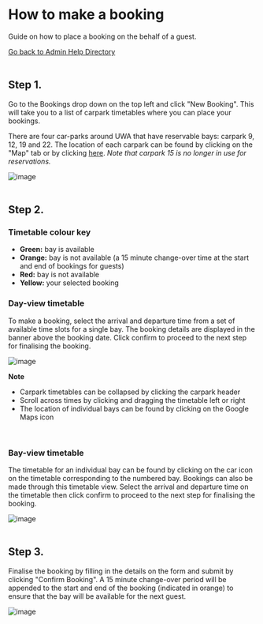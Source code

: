 # How to make a booking
Guide on how to place a booking on the behalf of a guest. 

[Go back to Admin Help Directory](https://thomcleary.github.io/cits3200-unipark-booking/admin_directory)
<br><br>

## Step 1.

Go to the Bookings drop down on the top left and click "New Booking". This will take you to a list of carpark timetables where you can place your bookings. 

There are four car-parks around UWA that have reservable bays: carpark 9, 12, 19 and 22. The location of each carpark can be found by clicking on the "Map" tab or by clicking [here](https://user-images.githubusercontent.com/88474382/137065444-b87ecfaa-c6ed-447b-b4d2-4f203ae4bb74.png). *Note that carpark 15 is no longer in use for reservations.*

![image](https://user-images.githubusercontent.com/88474382/135707657-8fda2644-628c-4d15-b846-d2ef928950d3.png)
<br><br>

## Step 2.

### Timetable colour key
- **Green:** bay is available
- **Orange:** bay is not available (a 15 minute change-over time at the start and end of bookings for guests)
- **Red:** bay is not available
- **Yellow:** your selected booking

### Day-view timetable
To make a booking, select the arrival and departure time from a set of available time slots for a single bay. The booking details are displayed in the banner above the booking date. Click confirm to proceed to the next step for finalising the booking.

![image](https://user-images.githubusercontent.com/88474382/135708640-c0285f09-67e7-4124-9ee3-eaed779ff3fe.png)

**Note**
- Carpark timetables can be collapsed by clicking the carpark header
- Scroll across times by clicking and dragging the timetable left or right
- The location of individual bays can be found by clicking on the Google Maps icon
<br>

### Bay-view timetable

The timetable for an individual bay can be found by clicking on the car icon on the timetable corresponding to the numbered bay. Bookings can also be made through this timetable view. Select the arrival and departure time on the timetable then click confirm to proceed to the next step for finalising the booking.

![image](https://user-images.githubusercontent.com/88474382/135716637-b901074b-9294-49f1-be96-c416822d6144.png)
<br><br>

## Step 3.

Finalise the booking by filling in the details on the form and submit by clicking "Confirm Booking". A 15 minute change-over period will be appended to the start and end of the booking (indicated in orange) to ensure that the bay will be available for the next guest.

![image](https://user-images.githubusercontent.com/88474382/135708871-efa4d15b-b1a1-408b-9956-e7cff9699379.png)
<br><br>
